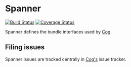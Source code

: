# Spanner

[![Build Status](https://travis-ci.org/operable/spanner.svg?branch=master)](https://travis-ci.org/operable/spanner)
[![Coverage Status](https://coveralls.io/repos/github/operable/spanner/badge.svg)](https://coveralls.io/github/operable/spanner)

Spanner defines the bundle interfaces used by [Cog](https://github.com/operable/cog).

## Filing issues

Spanner issues are tracked centrally in [Cog's](https://github.com/operable/cog/issues) issue tracker.
